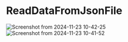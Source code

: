 # ReadDataFromJsonFile
![Screenshot from 2024-11-23 10-42-25](https://github.com/user-attachments/assets/450e1fd9-4879-419f-bd14-dfd0935220dd)
![Screenshot from 2024-11-23 10-41-52](https://github.com/user-attachments/assets/ad2a1f0d-1ae1-4067-8379-4dc8b6406dce)
